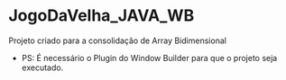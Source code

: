 # JogoDaVelha_JAVA_WB
Projeto criado para a consolidação de Array Bidimensional 
- PS: É necessário o Plugin do Window Builder para que o projeto seja executado.
